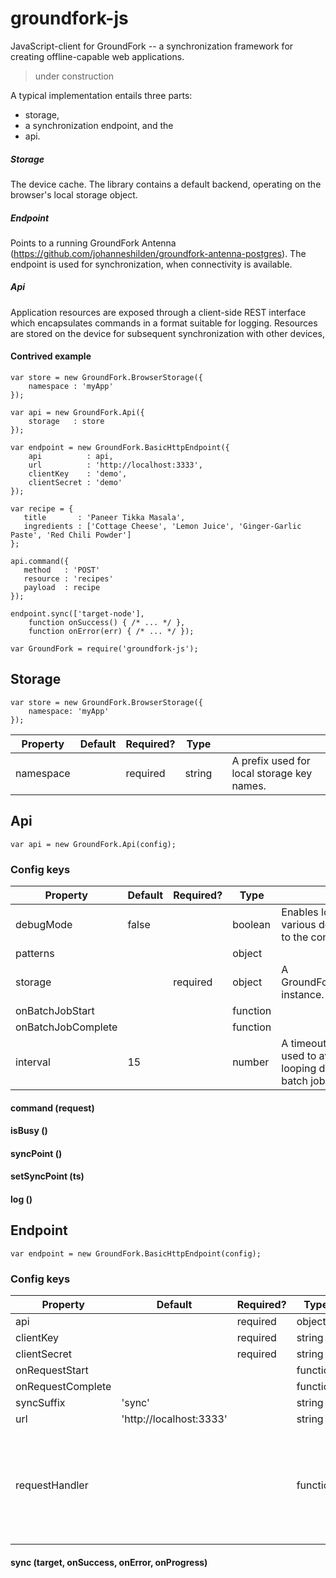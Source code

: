 # groundfork-js

JavaScript-client for GroundFork -- a synchronization framework for creating offline-capable web applications.

> under construction

A typical implementation entails three parts:

* storage,
* a synchronization endpoint, and the
* api.

##### Storage

The device cache. The library contains a default backend, operating on the browser's local storage object. 

##### Endpoint

Points to a running GroundFork Antenna (https://github.com/johanneshilden/groundfork-antenna-postgres). The endpoint is used for synchronization, when connectivity is available. 

##### Api

Application resources are exposed through a client-side REST interface which encapsulates commands in a format suitable for logging. Resources are stored on the device for subsequent synchronization with other devices, 

#### Contrived example

```
var store = new GroundFork.BrowserStorage({
    namespace : 'myApp'
});

var api = new GroundFork.Api({
    storage   : store
});

var endpoint = new GroundFork.BasicHttpEndpoint({
    api          : api,
    url          : 'http://localhost:3333',
    clientKey    : 'demo',
    clientSecret : 'demo'
});

var recipe = {
   title       : 'Paneer Tikka Masala',
   ingredients : ['Cottage Cheese', 'Lemon Juice', 'Ginger-Garlic Paste', 'Red Chili Powder']
};

api.command({
   method   : 'POST'
   resource : 'recipes'
   payload  : recipe
});

endpoint.sync(['target-node'], 
    function onSuccess() { /* ... */ }, 
    function onError(err) { /* ... */ });

```

```
var GroundFork = require('groundfork-js');
```

## Storage

```
var store = new GroundFork.BrowserStorage({
    namespace: 'myApp'
});
```

| Property            | Default   | Required? | Type      |   |   |
|---------------------|-----------|-----------|-----------|---|---|
| namespace           |           | required  | string    |   | A prefix used for local storage key names. |

## Api

```
var api = new GroundFork.Api(config);
```

### Config keys

| Property            | Default   | Required? | Type     |   |
|---------------------|-----------|-----------|----------|---|
| debugMode           | false     |           | boolean  | Enables logging of various debug data to the console. |
| patterns            |           |           | object   |   |
| storage             |           | required  | object   | A GroundFork.Storage instance. |
| onBatchJobStart     |           |           | function |   |
| onBatchJobComplete  |           |           | function |   |
| interval            | 15        |           | number   | A timeout interval used to avoid busy looping during sync batch jobs. |

#### command (request)

#### isBusy ()

#### syncPoint ()

#### setSyncPoint (ts)

#### log ()

## Endpoint

```
var endpoint = new GroundFork.BasicHttpEndpoint(config);
```

### Config keys

| Property            | Default                 | Required? | Type      |   |
|---------------------|-------------------------|-----------|-----------|---|
| api                 |                         | required  | object    |   |
| clientKey           |                         | required  | string    |   |
| clientSecret        |                         | required  | string    |   |
| onRequestStart      |                         |           | function  |   |
| onRequestComplete   |                         |           | function  |   |
| syncSuffix          | 'sync'                  |           | string    |   |
| url                 | 'http://localhost:3333' |           | string    |   |
| requestHandler      |                         |           | function  | Default is to use jQuery's $.ajax api. Note that for node implementations, a different request handler must be provided. | 

#### sync (target, onSuccess, onError, onProgress)
